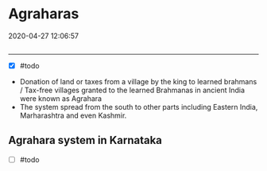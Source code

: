 # Agraharas
2020-04-27 12:06:57
```toc
```
---

- [x] #todo 

- Donation of land or taxes from a village by the king to learned brahmans / Tax-free villages granted to the learned Brahmanas in ancient India were known as Agrahara
- The system spread from the south to other parts including Eastern India, Marharashtra and even Kashmir.

## Agrahara system in Karnataka
- [ ] #todo 